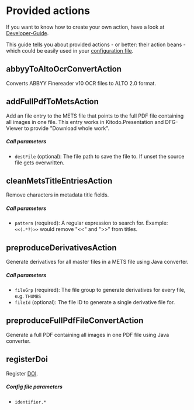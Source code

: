 # Provided actions

If you want to know how to create your own action, have a look at [Developer-Guide](Developer-Guide.md#Actions).

This guide tells you about provided actions - or better: their action beans - which could be easily used in your [configuration file](Configuration-file.md).

## abbyyToAltoOcrConvertAction

Converts ABBYY Finereader v10 OCR files to ALTO 2.0 format.

## addFullPdfToMetsAction

Add an file entry to the METS file that points to the full PDF file containing all images in one file. This entry works in Kitodo.Presentation and DFG-Viewer to provide "Download whole work".

##### Call parameters

- `destFile` (optional): The file path to save the file to. If unset the source file gets overwritten.

## cleanMetsTitleEntriesAction

Remove characters in metadata title fields.

##### Call parameters

- `pattern` (required): A regular expression to search for. Example: `<<(.*?)>>` would remove "<<" and ">>" from titles.

## preproduceDerivativesAction

Generate derivatives for all master files in a METS file using Java converter.

##### Call parameters

- `fileGrp` (required): The file group to generate derivatives for every file, e.g. `THUMBS`
- `fileId` (optional): The file ID to generate a single derivative file for.

## preproduceFullPdfFileConvertAction

Generate a full PDF containing all images in one PDF file using Java converter.

## registerDoi

Register [DOI](https://de.wikipedia.org/wiki/Digital_Object_Identifier).

##### Config file parameters

- `identifier.*`
